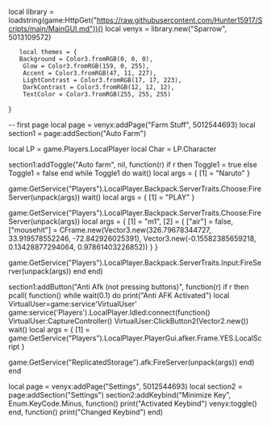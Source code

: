 local library = loadstring(game:HttpGet("https://raw.githubusercontent.com/Hunter15917/Scripts/main/MainGUI.md"))()
local venyx = library.new("Sparrow", 5013109572)
 

       local themes = {
       Background = Color3.fromRGB(0, 0, 0),
        Glow = Color3.fromRGB(159, 0, 255),
        Accent = Color3.fromRGB(47, 11, 227),
        LightContrast = Color3.fromRGB(17, 17, 223),
        DarkContrast = Color3.fromRGB(12, 12, 12),  
        TextColor = Color3.fromRGB(255, 255, 255)
}
 
-- first page
local page = venyx:addPage("Farm Stuff", 5012544693)
local section1 = page:addSection("Auto Farm")

local LP = game.Players.LocalPlayer
local Char = LP.Character

section1:addToggle("Auto farm", nil, function(r)
if r then
          Toggle1 = true
          else
              Toggle1 = false
      end
          while Toggle1 do
           wait()
local args = {
    [1] = "Naruto"
}

game:GetService("Players").LocalPlayer.Backpack.ServerTraits.Choose:FireServer(unpack(args))
wait()
local args = {
    [1] = "PLAY"
}

game:GetService("Players").LocalPlayer.Backpack.ServerTraits.Choose:FireServer(unpack(args))
local args = {
    [1] = "m1",
    [2] = {
        ["air"] = false,
        ["mousehit"] = CFrame.new(Vector3.new(326.79678344727, 33.919578552246, -72.842926025391), Vector3.new(-0.15582385659218, 0.13428877294064, 0.97861403226852))
    }
}

game:GetService("Players").LocalPlayer.Backpack.ServerTraits.Input:FireServer(unpack(args))
end
end)




section1:addButton("Anti Afk (not pressing buttons)", function(r)
 if r then
pcall(
    function()
while wait(0.1) do
print("Anti AFK Activated")
local VirtualUser=game:service'VirtualUser'
game:service('Players').LocalPlayer.Idled:connect(function()
VirtualUser:CaptureController()
VirtualUser:ClickButton2(Vector2.new())
wait()
local args = {
    [1] = game:GetService("Players").LocalPlayer.PlayerGui.afker.Frame.YES.LocalScript
}

game:GetService("ReplicatedStorage").afk:FireServer(unpack(args))
end)
end

    
 local page = venyx:addPage("Settings", 5012544693)
local section2 = page:addSection("Settings")
section2:addKeybind("Minimize Key", Enum.KeyCode.Minus, function()
print("Activated Keybind")
venyx:toggle()
end, function()
print("Changed Keybind")
end)  

